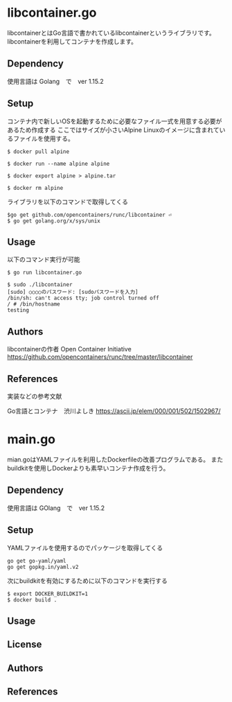 # libcontainer.go
libcontainerとはGo言語で書かれているlibcontainerというライブラリです。 libcontainerを利用してコンテナを作成します。

## Dependency
使用言語は Golang　で　ver 1.15.2

## Setup
コンテナ内で新しいOSを起動するために必要なファイル一式を用意する必要があるため作成する
ここではサイズが小さいAlpine Linuxのイメージに含まれているファイルを使用する。

```
$ docker pull alpine

$ docker run --name alpine alpine 
 
$ docker export alpine > alpine.tar 
 
$ docker rm alpine 
```

ライブラリを以下のコマンドで取得してくる
```
$go get github.com/opencontainers/runc/libcontainer ⏎
$ go get golang.org/x/sys/unix
```
## Usage
以下のコマンド実行が可能

```
$ go run libcontainer.go 
 
$ sudo ./libcontainer 
[sudo] ○○○○のパスワード: [sudoパスワードを入力] 
/bin/sh: can't access tty; job control turned off
/ # /bin/hostname 
testing

```

## Authors
libcontainerの作者   Open Container Initiative 
https://github.com/opencontainers/runc/tree/master/libcontainer

## References
実装などの参考文献

Go言語とコンテナ　渋川よしき
https://ascii.jp/elem/000/001/502/1502967/

# main.go
mian.goはYAMLファイルを利用したDockerfileの改善プログラムである。
またbuildkitを使用しDockerよりも素早いコンテナ作成を行う。

## Dependency
使用言語は GOlang　で　ver 1.15.2

## Setup

YAMLファイルを使用するのでパッケージを取得してくる
```
go get go-yaml/yaml
go get gopkg.in/yaml.v2
```

次にbuildkitを有効にするために以下のコマンドを実行する
```
$ export DOCKER_BUILDKIT=1
$ docker build .
```


## Usage


## License


## Authors


## References
